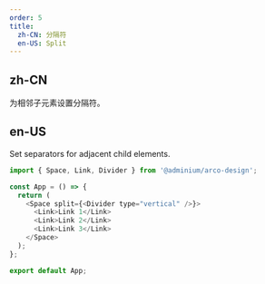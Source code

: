 ```yaml
---
order: 5
title:
  zh-CN: 分隔符
  en-US: Split
---
```


## zh-CN

为相邻子元素设置分隔符。

## en-US

Set separators for adjacent child elements.

```js
import { Space, Link, Divider } from '@adminium/arco-design';

const App = () => {
  return (
    <Space split={<Divider type="vertical" />}>
      <Link>Link 1</Link>
      <Link>Link 2</Link>
      <Link>Link 3</Link>
    </Space>
  );
};

export default App;
```
